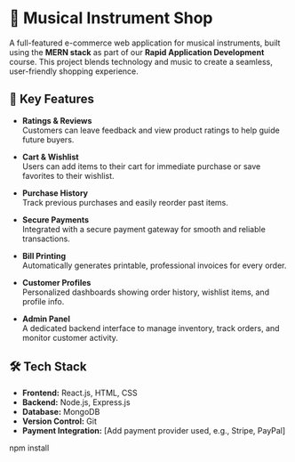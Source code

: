 # 🎵 Musical Instrument Shop

A full-featured e-commerce web application for musical instruments, built using the **MERN stack** as part of our **Rapid Application Development** course. This project blends technology and music to create a seamless, user-friendly shopping experience.

## 🌟 Key Features

- **Ratings & Reviews**  
  Customers can leave feedback and view product ratings to help guide future buyers.

- **Cart & Wishlist**  
  Users can add items to their cart for immediate purchase or save favorites to their wishlist.

- **Purchase History**  
  Track previous purchases and easily reorder past items.

- **Secure Payments**  
  Integrated with a secure payment gateway for smooth and reliable transactions.

- **Bill Printing**  
  Automatically generates printable, professional invoices for every order.

- **Customer Profiles**  
  Personalized dashboards showing order history, wishlist items, and profile info.

- **Admin Panel**  
  A dedicated backend interface to manage inventory, track orders, and monitor customer activity.

## 🛠 Tech Stack

- **Frontend:** React.js, HTML, CSS
- **Backend:** Node.js, Express.js
- **Database:** MongoDB
- **Version Control:** Git
- **Payment Integration:** [Add payment provider used, e.g., Stripe, PayPal]

npm install



